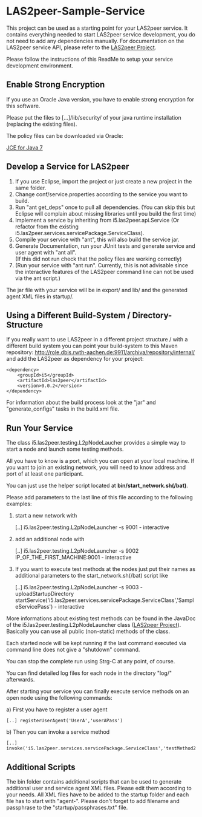 LAS2peer-Sample-Service
=======================

This project can be used as a starting point for your LAS2peer service. It contains everything needed to start LAS2peer service development,
you do not need to add any dependencies manually.
For documentation on the LAS2peer service API, please refer to the [LAS2peer Project](https://github.com/rwth-acis/las2peer/).

Please follow the instructions of this ReadMe to setup your service development environment.


Enable Strong Encryption
-----------------------

If you use an Oracle Java version, you have to enable strong encryption for this software.

Please put the files to [...]/lib/security/ of your java runtime installation (replacing the existing files).

The policy files can be downloaded via Oracle:

[JCE for Java 7](http://www.oracle.com/technetwork/java/javase/downloads/jce-7-download-432124.html "JCE-7")


Develop a Service for LAS2peer
-------------------------------------

1. If you use Eclipse, import the project or just create a new project in the same folder.  
2. Change conf/service.properties according to the service you want to build.  
3. Run "ant get_deps" once to pull all dependencies. (You can skip this but Eclipse will complain about missing libraries until you build the first time)  
4. Implement a service by inheriting from i5.las2peer.api.Service (Or refactor from the existing i5.las2peer.services.servicePackage.ServiceClass).  
5. Compile your service with "ant", this will also build the service jar.  
6. Generate Documentation, run your JUnit tests and generate service and user agent with "ant all".  
(If this did not run check that the policy files are working correctly)
7. (Run your service with "ant run". Currently, this is not advisable since the interactive features of the LAS2peer command line can not be used via the ant script.)

The jar file with your service will be in export/ and lib/ and the generated agent XML files in startup/.


Using a Different Build-System / Directory-Structure
-------------------------------------------------

If you really want to use LAS2peer in a different project structure / with a different build system you can point your build-system to this
Maven repository: http://role.dbis.rwth-aachen.de:9911/archiva/repository/internal/ and add the LAS2peer as dependency for your project:

```
<dependency>
    <groupId>i5</groupId>
    <artifactId>las2peer</artifactId>
    <version>0.0.2</version>
</dependency>
```

For information about the build process look at the "jar" and "generate_configs" tasks in the build.xml file.


Run Your Service
----------------------------------------

The class i5.las2peer.testing.L2pNodeLaucher provides a simple way to start a node and launch some testing methods.

All you have to know is a port, which you can open at your local machine.
If you want to join an existing network, you will need to know address and port of at least one participant.

You can just use the helper script located at **bin/start_network.sh(/bat)**.

Please add parameters to the last line of this file according to the following examples:  

1) start a new network with  

    [..] i5.las2peer.testing.L2pNodeLauncher -s 9001 - interactive

2) add an additional node with 

    [..] i5.las2peer.testing.L2pNodeLauncher -s 9002 IP_OF_THE_FIRST_MACHINE:9001 - interactive

3) If you want to execute test methods at the nodes just put their names as additional parameters to the start_network.sh(/bat) script like  

    [..] i5.las2peer.testing.L2pNodeLauncher -s 9003 - uploadStartupDirectory startService('i5.las2peer.services.servicePackage.ServiceClass','SampleServicePass') - interactive

More informations about existing test methods can be found in the JavaDoc of the i5.las2peer.testing.L2pNodeLauncher class ([LAS2peer Project](https://github.com/rwth-acis/las2peer/)).
Basically you can use all public (non-static) methods of the class.

Each started node will be kept running if the last command executed via command line does not give a "shutdown" command.

You can stop the complete run using Strg-C at any point, of course.

You can find detailed log files for each node in the directory "log/" afterwards.

After starting your service you can finally execute service methods on an open node using the following commands:


a) First you have to register a user agent

    [..] registerUserAgent('UserA','userAPass')

b) Then you can invoke a service method 

    [..] invoke('i5.las2peer.services.servicePackage.ServiceClass','testMethod2','xyz')

Additional Scripts
----------------

The bin folder contains additional scripts that can be used to generate additional user and service agent XML files.
Please edit them according to your needs. All XML files have to be added to the startup folder and each file has to start with "agent-".
Please don't forget to add filename and passphrase to the "startup/passphrases.txt" file.
